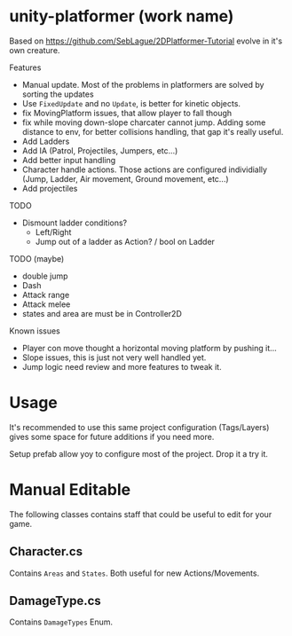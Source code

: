unity-platformer (work name)
===

Based on https://github.com/SebLague/2DPlatformer-Tutorial evolve in it's own creature.

Features
* Manual update. Most of the problems in platformers are solved by sorting the updates
* Use `FixedUpdate` and no `Update`, is better for kinetic objects.
* fix MovingPlatform issues, that allow player to fall though
* fix while moving down-slope charcater cannot jump. Adding some distance to env,
for better collisions handling, that gap it's really useful.
* Add Ladders
* Add IA (Patrol, Projectiles, Jumpers, etc...)
* Add better input handling
* Character handle actions. Those actions are configured individially (Jump, Ladder, Air movement,
Ground movement, etc...)
* Add projectiles

TODO
* Dismount ladder conditions?
  * Left/Right
  * Jump out of a ladder as Action? / bool on Ladder

TODO (maybe)
* double jump
* Dash
* Attack range
* Attack melee
* states and area are must be in Controller2D



Known issues
* Player con move thought a horizontal moving platform by pushing it...
* Slope issues, this is just not very well handled yet.
* Jump logic need review and more features to tweak it.

# Usage

It's recommended to use this same project configuration (Tags/Layers) gives some
space for future additions if you need more.

Setup prefab allow yoy to configure most of the project. Drop it a try it.

# Manual Editable

The following classes contains staff that could be useful to edit for your game.

## Character.cs

Contains `Areas` and `States`. Both useful for new Actions/Movements.

## DamageType.cs

Contains `DamageTypes` Enum.
